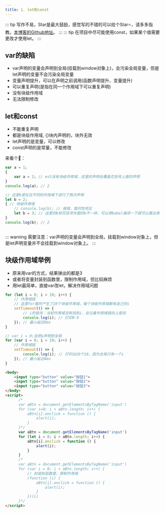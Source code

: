 ```yaml
---
title: 1. let和const
---
```

::: tip
写作不易，Star是最大鼓励，感觉写的不错的可以给个Star⭐，请多多指教。[本博客的Github地址](https://github.com/liujie2019/VuePress-Blog)。
:::
::: tip
在项目中尽可能使用const，如果某个值需要更改才使用let。
:::
## var的缺陷

* var声明的变量会声明到全局(挂载到window对象上)，会污染全局变量，但是let声明的变量不会污染全局变量
* 变量声明提升，可以在声明之前调用(函数声明提升、变量提升)
* 可以重复声明(是指在同一个作用域下可以重复声明)
* 没有块级作用域
* 无法限制修改

## let和const
* 不能重复声明
* 都是块级作用域, {}块内声明的，块外无效
* let声明的是变量，可以修改
* const声明的是常量，不能修改

来看个🌰：
```js
var a = 1;
{
    var a = 2; // es5没有块级作用域，这里的声明会覆盖花括号上面的声明
}
console.log(a); // 2
```
```js
// 这里b是在在不同的作用域下进行了两次声明
let b = 2;
{ // 块级作用域
    // console.log(b); // 报错，暂时性死区
    let b = 3; // 这里的b和花括号外面的b不一样，可以用babel编译一下就可以看出来
}
console.log(b); // 2
```
<img :src="$withBase('/es6/let-const.png')" alt="">

::: warning
需要注意：var声明的变量会声明到全局，挂载到window对象上，但是let声明变量并不会挂载到window对象上。
:::
<img :src="$withBase('/es6/let-const2.png')" alt="">

## 块级作用域举例

* 原来用var的方式，结果弹出的都是3
* 或者将变量封装到函数里，限制作用域，但比较麻烦
* 用let最简单，直接var改let，解决作用域问题

```js
for (let i = 0; i < 10; i++) {
    // 作用域链
    // 这里for循环产生了10个块级作用域，每个块级作用域都有自己的i
    setTimeout(() => {
        // i的查找：当前作用域没有找到i，会沿着作用域链向上查找
        console.log(i); // 打印0-9
    }); // 最小延迟4ms
}

// var i = 0;会把a声明到全局
for (var i = 0; i < 10; i++) {
    // 作用域链
    setTimeout(() => {
        console.log(i); // 打印出10个10，因为全局只有一个i
    }); // 最小延迟4ms
}
```
```html
<body>
    <input type="button" value="按钮1">
    <input type="button" value="按钮2">
    <input type="button" value="按钮3">
</body>
<script>
      /*
      var aBtn = document.getElementsByTagName('input')
      for (var i=0; i < aBtn.length; i++) {
          aBtn[i].onclick = function () {
              alert(i);
          }
      }*/
      var aBtn = document.getElementsByTagName('input')
      for (let i = 0; i < aBtn.length; i++) {
          aBtn[i].onclick = function () {
              alert(i);
          }
      }
      /*
      var aBtn = document.getElementsByTagName('input')
      for (var i = 0; i < aBtn.length; i++) {
          // 封装到函数里，限制作用域
          (function (i) {
              aBtn[i].onclick = function () {
                  alert(i);
              }
          })(i)
      }*/
</script>
```